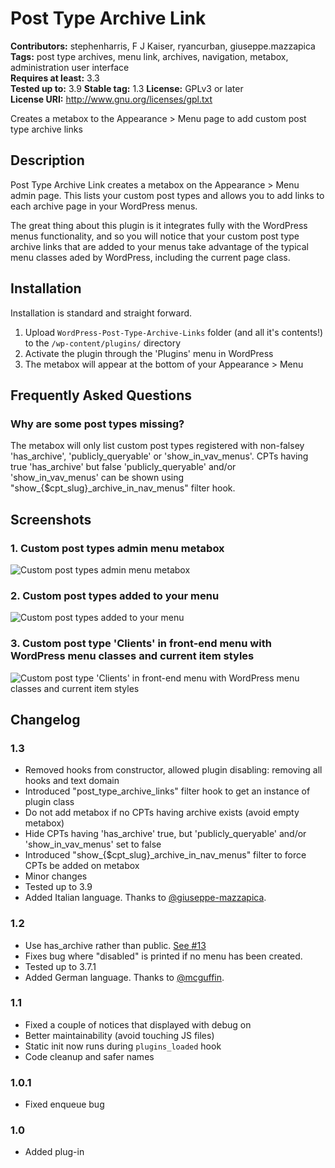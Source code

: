 # Post Type Archive Link #
**Contributors:** stephenharris, F J Kaiser, ryancurban, giuseppe.mazzapica
**Tags:** post type archives, menu link, archives, navigation, metabox, administration user interface  
**Requires at least:** 3.3  
**Tested up to:** 3.9
**Stable tag:** 1.3
**License:** GPLv3 or later  
**License URI:** http://www.gnu.org/licenses/gpl.txt  

Creates a metabox to the Appearance > Menu page to add custom post type archive links

## Description ##

Post Type Archive Link creates a metabox on the Appearance > Menu admin page. This lists your custom post types and allows you to add links to each archive page in your WordPress menus.

The great thing about this plugin is it integrates fully with the WordPress menus functionality, and so you will notice that your custom post type archive links that are added to your menus take advantage of the typical menu classes aded by WordPress, including the current page class.


## Installation ##

Installation is standard and straight forward.

1. Upload `WordPress-Post-Type-Archive-Links` folder (and all it's contents!) to the `/wp-content/plugins/` directory
1. Activate the plugin through the 'Plugins' menu in WordPress
1. The metabox will appear at the bottom of your Appearance > Menu


## Frequently Asked Questions ##

### Why are some post types missing? ###

The metabox will only list custom post types registered with non-falsey 'has_archive', 'publicly_queryable' or 'show_in_vav_menus'.
CPTs having true 'has_archive' but false 'publicly_queryable' and/or 'show_in_vav_menus'
can be shown using "show_{$cpt_slug}_archive_in_nav_menus" filter hook.


## Screenshots ##

### 1. Custom post types admin menu metabox ###
![Custom post types admin menu metabox](/screenshot-1.png)

### 2. Custom post types added to your menu ###
![Custom post types added to your menu](/screenshot-2.png)

### 3. Custom post type 'Clients' in front-end menu with WordPress menu classes and current item styles ###
![Custom post type 'Clients' in front-end menu with WordPress menu classes and current item styles](/screenshot-3.png)



## Changelog ##

### 1.3 ###
* Removed hooks from constructor, allowed plugin disabling: removing all hooks and text domain
* Introduced "post_type_archive_links" filter hook to get an instance of plugin class
* Do not add metabox if no CPTs having archive exists (avoid empty metabox)
* Hide CPTs having 'has_archive' true, but 'publicly_queryable' and/or 'show_in_vav_menus' set to false
* Introduced "show_{$cpt_slug}_archive_in_nav_menus" filter to force CPTs be added on metabox
* Minor changes
* Tested up to 3.9
* Added Italian language. Thanks to [@giuseppe-mazzapica](http://gm.zoomlab.it).

### 1.2 ###
* Use has_archive rather than public. [See #13](https://github.com/stephenharris/WordPress-Post-Type-Archive-Links/issues/13)
* Fixes bug where "disabled" is printed if no menu has been created.
* Tested up to 3.7.1
* Added German language. Thanks to [@mcguffin](https://github.com/mcguffin).

### 1.1 ###
* Fixed a couple of notices that displayed with debug on
* Better maintainability (avoid touching JS files)
* Static init now runs during <code>plugins_loaded</code> hook
* Code cleanup and safer names

### 1.0.1 ###
* Fixed enqueue bug

### 1.0 ###
* Added plug-in
